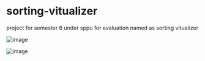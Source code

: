 # sorting-vitualizer
project for semester 6 under sppu for evaluation named as sorting vitualizer



![image](https://user-images.githubusercontent.com/88943747/166163986-c73daaef-060c-4aa7-be0c-d36740a57ab3.png)





![image](https://user-images.githubusercontent.com/88943747/166164013-847d389e-a334-4d98-946e-e46fb3f47379.png)

